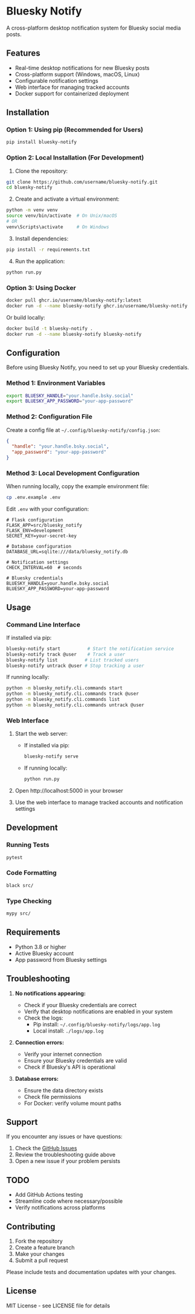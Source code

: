 # Bluesky Notify

A cross-platform desktop notification system for Bluesky social media posts.

## Features

- Real-time desktop notifications for new Bluesky posts
- Cross-platform support (Windows, macOS, Linux)
- Configurable notification settings
- Web interface for managing tracked accounts
- Docker support for containerized deployment

## Installation

### Option 1: Using pip (Recommended for Users)

```bash
pip install bluesky-notify
```

### Option 2: Local Installation (For Development)

1. Clone the repository:
```bash
git clone https://github.com/username/bluesky-notify.git
cd bluesky-notify
```

2. Create and activate a virtual environment:
```bash
python -m venv venv
source venv/bin/activate  # On Unix/macOS
# OR
venv\Scripts\activate     # On Windows
```

3. Install dependencies:
```bash
pip install -r requirements.txt
```

4. Run the application:
```bash
python run.py
```

### Option 3: Using Docker

```bash
docker pull ghcr.io/username/bluesky-notify:latest
docker run -d --name bluesky-notify ghcr.io/username/bluesky-notify
```

Or build locally:
```bash
docker build -t bluesky-notify .
docker run -d --name bluesky-notify bluesky-notify
```

## Configuration

Before using Bluesky Notify, you need to set up your Bluesky credentials.

### Method 1: Environment Variables

```bash
export BLUESKY_HANDLE="your.handle.bsky.social"
export BLUESKY_APP_PASSWORD="your-app-password"
```

### Method 2: Configuration File

Create a config file at `~/.config/bluesky-notify/config.json`:

```json
{
  "handle": "your.handle.bsky.social",
  "app_password": "your-app-password"
}
```

### Method 3: Local Development Configuration

When running locally, copy the example environment file:
```bash
cp .env.example .env
```

Edit `.env` with your configuration:
```env
# Flask configuration
FLASK_APP=src/bluesky_notify
FLASK_ENV=development
SECRET_KEY=your-secret-key

# Database configuration
DATABASE_URL=sqlite:///data/bluesky_notify.db

# Notification settings
CHECK_INTERVAL=60  # seconds

# Bluesky credentials
BLUESKY_HANDLE=your.handle.bsky.social
BLUESKY_APP_PASSWORD=your-app-password
```

## Usage

### Command Line Interface

If installed via pip:
```bash
bluesky-notify start          # Start the notification service
bluesky-notify track @user    # Track a user
bluesky-notify list          # List tracked users
bluesky-notify untrack @user # Stop tracking a user
```

If running locally:
```bash
python -m bluesky_notify.cli.commands start
python -m bluesky_notify.cli.commands track @user
python -m bluesky_notify.cli.commands list
python -m bluesky_notify.cli.commands untrack @user
```

### Web Interface

1. Start the web server:
   - If installed via pip:
     ```bash
     bluesky-notify serve
     ```
   - If running locally:
     ```bash
     python run.py
     ```

2. Open http://localhost:5000 in your browser
3. Use the web interface to manage tracked accounts and notification settings

## Development

### Running Tests
```bash
pytest
```

### Code Formatting
```bash
black src/
```

### Type Checking
```bash
mypy src/
```

## Requirements

- Python 3.8 or higher
- Active Bluesky account
- App password from Bluesky settings

## Troubleshooting

1. **No notifications appearing:**
   - Check if your Bluesky credentials are correct
   - Verify that desktop notifications are enabled in your system
   - Check the logs:
     - Pip install: `~/.config/bluesky-notify/logs/app.log`
     - Local install: `./logs/app.log`

2. **Connection errors:**
   - Verify your internet connection
   - Ensure your Bluesky credentials are valid
   - Check if Bluesky's API is operational

3. **Database errors:**
   - Ensure the data directory exists
   - Check file permissions
   - For Docker: verify volume mount paths

## Support

If you encounter any issues or have questions:
1. Check the [GitHub Issues](https://github.com/username/bluesky-notify/issues)
2. Review the troubleshooting guide above
3. Open a new issue if your problem persists

## TODO

- Add GitHub Actions testing
- Streamline code where necessary/possible
- Verify notifications across platforms


## Contributing

1. Fork the repository
2. Create a feature branch
3. Make your changes
4. Submit a pull request

Please include tests and documentation updates with your changes.

## License

MIT License - see LICENSE file for details
